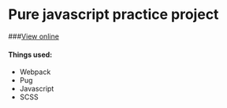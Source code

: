 # Pure javascript practice project

###[View online](https://troalexis.github.io/toxin-fsd/)

#### Things used:
- Webpack
- Pug
- Javascript
- SCSS